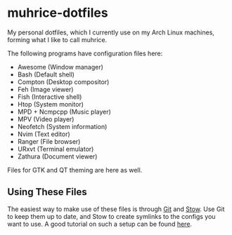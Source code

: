 # muhrice-dotfiles
My personal dotfiles, which I currently use on my Arch Linux machines, forming what I like to call muhrice.

The following programs have configuration files here:

- Awesome (Window manager)
- Bash (Default shell)
- Compton (Desktop compositor)
- Feh (Image viewer)
- Fish (Interactive shell)
- Htop (System monitor)
- MPD + Ncmpcpp (Music player)
- MPV (Video player)
- Neofetch (System information)
- Nvim (Text editor)
- Ranger (File browser)
- URxvt (Terminal emulator)
- Zathura (Document viewer)

Files for GTK and QT theming are here as well.

## Using These Files

The easiest way to make use of these files is through
[Git](https://git-scm.com/) and
[Stow](https://www.gnu.org/software/stow/).
Use Git to keep them up to date, and Stow to create symlinks to the configs you want to use.
A good tutorial on such a setup can be found
[here](http://brandon.invergo.net/news/2012-05-26-using-gnu-stow-to-manage-your-dotfiles.html).
